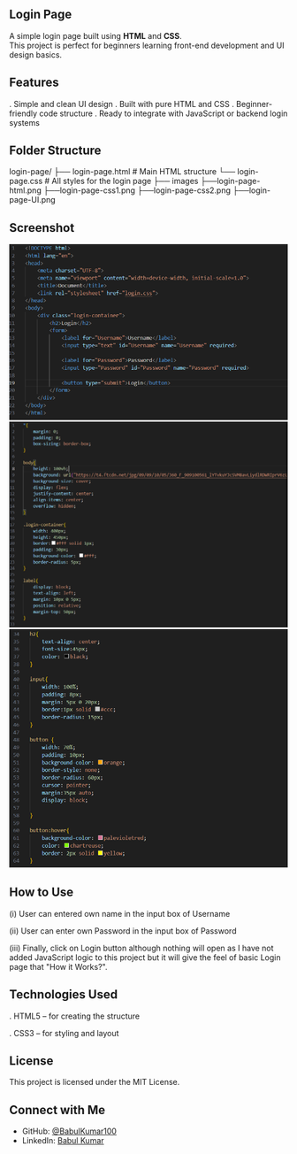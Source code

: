 
## Login Page

A simple login page built using **HTML** and **CSS**.  
This project is perfect for beginners learning front-end development and UI design basics.

##  Features

.  Simple and clean UI design
.  Built with pure HTML and CSS
.  Beginner-friendly code structure
.  Ready to integrate with JavaScript or backend login systems

##  Folder Structure

login-page/
├── login-page.html # Main HTML structure
└── login-page.css # All styles for the login page
├── images
      ├──login-page-html.png
      ├──login-page-css1.png
      ├──login-page-css2.png
      ├──login-page-UI.png
      
##  Screenshot

![Screenshot](https://github.com/BabulKumar100/login-page/blob/498ec593ca3a39c0b1491cd4dbd7886a2081fb65/login-preview%201.png)
![Screenshot](https://github.com/BabulKumar100/login-page/blob/498ec593ca3a39c0b1491cd4dbd7886a2081fb65/login-preview%202.png)
![Screenshot](https://github.com/BabulKumar100/login-page/blob/498ec593ca3a39c0b1491cd4dbd7886a2081fb65/login-preview%203.png)

## How to Use

(i) User can entered own name in the input box of Username

(ii) User can enter own Password in the input box of Password

(iii) Finally, click on Login button although nothing will open as I have not added JavaScript logic to this project  but it will give the feel of basic Login page that "How it Works?".


 ## Technologies Used

. HTML5 – for creating the structure

. CSS3 – for styling and layout

## License
This project is licensed under the MIT License.

## Connect with Me

- GitHub: [@BabulKumar100](https://github.com/BabulKumar100)
- LinkedIn: [Babul Kumar](https://www.linkedin.com/in/babulkumar100)






